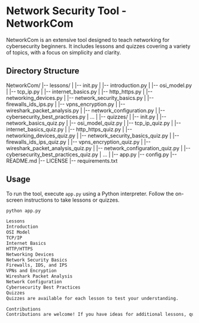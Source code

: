 # Network Security Tool - NetworkCom

NetworkCom is an extensive tool designed to teach networking for cybersecurity beginners. It includes lessons and quizzes covering a variety of topics, with a focus on simplicity and clarity.

## Directory Structure

NetworkCom/
|-- lessons/
| |-- init.py
| |-- introduction.py
| |-- osi_model.py
| |-- tcp_ip.py
| |-- internet_basics.py
| |-- http_https.py
| |-- networking_devices.py
| |-- network_security_basics.py
| |-- firewalls_ids_ips.py
| |-- vpns_encryption.py
| |-- wireshark_packet_analysis.py
| |-- network_configuration.py
| |-- cybersecurity_best_practices.py
| ...
|
|-- quizzes/
| |-- init.py
| |-- network_basics_quiz.py
| |-- osi_model_quiz.py
| |-- tcp_ip_quiz.py
| |-- internet_basics_quiz.py
| |-- http_https_quiz.py
| |-- networking_devices_quiz.py
| |-- network_security_basics_quiz.py
| |-- firewalls_ids_ips_quiz.py
| |-- vpns_encryption_quiz.py
| |-- wireshark_packet_analysis_quiz.py
| |-- network_configuration_quiz.py
| |-- cybersecurity_best_practices_quiz.py
| ...
|
|-- app.py
|-- config.py
|-- README.md
|-- LICENSE
|-- requirements.txt



## Usage

To run the tool, execute `app.py` using a Python interpreter. Follow the on-screen instructions to take lessons or quizzes.

```bash
python app.py

Lessons
Introduction
OSI Model
TCP/IP
Internet Basics
HTTP/HTTPS
Networking Devices
Network Security Basics
Firewalls, IDS, and IPS
VPNs and Encryption
Wireshark Packet Analysis
Network Configuration
Cybersecurity Best Practices
Quizzes
Quizzes are available for each lesson to test your understanding.

Contributions
Contributions are welcome! If you have ideas for additional lessons, quizzes, or improvements, feel free to submit a pull request.
